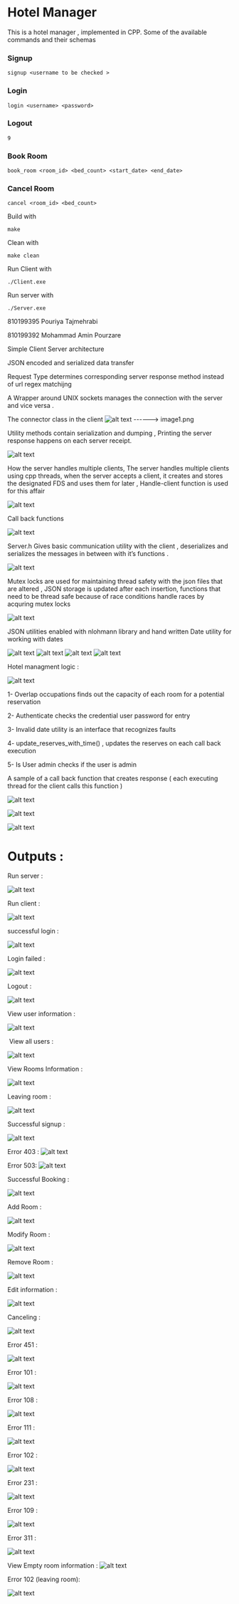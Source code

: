 Hotel Manager
===========================
This is a hotel manager , implemented in CPP. 
Some of the available commands and their schemas
### Signup 
```
signup <username to be checked >
```

### Login
```
login <username> <password>
```
### Logout 
```
9
```
### Book Room  
```
book_room <room_id> <bed_count> <start_date> <end_date>
```
### Cancel Room
```
cancel <room_id> <bed_count>
```
Build  with 
```
make
```

Clean with 
```
make clean
```
Run Client with 
```
./Client.exe
```
Run server with 
```
./Server.exe
```

810199395 Pouriya Tajmehrabi

810199392 Mohammad Amin Pourzare

Simple Client Server architecture

JSON encoded and serialized data transfer

Request Type determines corresponding server response method instead of url regex matchijng 

A Wrapper around UNIX sockets manages the connection with the server and vice versa .


The connector class in the client 
![alt text](https://github.com/SyntheticDemon/CN_CHomeworks_1/blob/main/docs/images/image1.png)
------>  image1.png


Utility methods contain serialization and dumping ,
Printing the server response happens on each server receipt.


![alt text](https://github.com/SyntheticDemon/CN_CHomeworks_1/blob/main/docs/images/image2.png)




How the server handles multiple clients,
The server handles multiple clients using cpp threads, when the server accepts a client, it creates and stores the designated FDS and uses them for later , 
Handle-client function is used for this affair


![alt text](https://github.com/SyntheticDemon/CN_CHomeworks_1/blob/main/docs/images/image3.png)


Call back functions 



![alt text](https://github.com/SyntheticDemon/CN_CHomeworks_1/blob/main/docs/images/image4.png)



Server.h 
Gives basic communication utility with the client , deserializes and serializes the messages in between with it’s functions .



![alt text](https://github.com/SyntheticDemon/CN_CHomeworks_1/blob/main/docs/images/image5.png)





Mutex locks are used for maintaining thread safety with the json files that are altered 
,
JSON storage is updated after each insertion, functions that need to be thread safe because of race conditions handle races by acquring mutex locks 


![alt text](https://github.com/SyntheticDemon/CN_CHomeworks_1/blob/main/docs/images/image6.png)





JSON utilities enabled with nlohmann library and  hand written Date utility for working with dates


![alt text](https://github.com/SyntheticDemon/CN_CHomeworks_1/blob/main/docs/images/image7.png)
![alt text](https://github.com/SyntheticDemon/CN_CHomeworks_1/blob/main/docs/images/image8.png)
![alt text](https://github.com/SyntheticDemon/CN_CHomeworks_1/blob/main/docs/images/image9.png)
![alt text](https://github.com/SyntheticDemon/CN_CHomeworks_1/blob/main/docs/images/image10.png)



Hotel managment logic :


![alt text](https://github.com/SyntheticDemon/CN_CHomeworks_1/blob/main/docs/images/image11.png)


1- Overlap occupations finds out the capacity of each room for a potential reservation

2- Authenticate checks the credential user password for entry 

3- Invalid date utility is an interface  that recognizes faults 

4- update_reserves_with_time() , updates the reserves on each call back execution

5- Is User admin checks if the user is admin 




A sample of a call back function that creates response ( each executing thread for the client calls this function )


![alt text](https://github.com/SyntheticDemon/CN_CHomeworks_1/blob/main/docs/images/image12.png)


![alt text](https://github.com/SyntheticDemon/CN_CHomeworks_1/blob/main/docs/images/image13.png)


![alt text](https://github.com/SyntheticDemon/CN_CHomeworks_1/blob/main/docs/images/image14.png)




Outputs :
=======================================

Run server :

![alt text](https://github.com/SyntheticDemon/CN_CHomeworks_1/blob/main/docs/images/image15.png)




Run client : 

![alt text](https://github.com/SyntheticDemon/CN_CHomeworks_1/blob/main/docs/images/image16.png)



successful login :

![alt text](https://github.com/SyntheticDemon/CN_CHomeworks_1/blob/main/docs/images/image17.png)





Login failed :

![alt text](https://github.com/SyntheticDemon/CN_CHomeworks_1/blob/main/docs/images/image18.png)





Logout : 

![alt text](https://github.com/SyntheticDemon/CN_CHomeworks_1/blob/main/docs/images/image19.png)





View‬‬ ‫‪user‬‬ ‫‪information :

![alt text](https://github.com/SyntheticDemon/CN_CHomeworks_1/blob/main/docs/images/image20.png)




‫‪‬‬ 
View‬‬ ‫‪all‬‬ ‫‪users :

![alt text](https://github.com/SyntheticDemon/CN_CHomeworks_1/blob/main/docs/images/image21.png)





View‬‬ ‫‪Rooms‬‬ ‫‪Information :

![alt text](https://github.com/SyntheticDemon/CN_CHomeworks_1/blob/main/docs/images/image22.png)





Leaving‬‬ ‫‪room :

![alt text](https://github.com/SyntheticDemon/CN_CHomeworks_1/blob/main/docs/images/image23.png)





Successful signup : 

![alt text](https://github.com/SyntheticDemon/CN_CHomeworks_1/blob/main/docs/images/image24.png)





Error 403 : 
![alt text](https://github.com/SyntheticDemon/CN_CHomeworks_1/blob/main/docs/images/image25.png)





Error 503: 
![alt text](https://github.com/SyntheticDemon/CN_CHomeworks_1/blob/main/docs/images/image26.png)





Successful ‫‪Booking‬‬ :

![alt text](https://github.com/SyntheticDemon/CN_CHomeworks_1/blob/main/docs/images/image27.png)





Add Room : 

![alt text](https://github.com/SyntheticDemon/CN_CHomeworks_1/blob/main/docs/images/image28.png)





Modify Room : 

![alt text](https://github.com/SyntheticDemon/CN_CHomeworks_1/blob/main/docs/images/image29.png)





Remove Room : 

![alt text](https://github.com/SyntheticDemon/CN_CHomeworks_1/blob/main/docs/images/image30.png)





Edit‬‬ ‫‪information :

![alt text](https://github.com/SyntheticDemon/CN_CHomeworks_1/blob/main/docs/images/image31.png)





Canceling :

![alt text](https://github.com/SyntheticDemon/CN_CHomeworks_1/blob/main/docs/images/image32.png)





Error 451 : 

![alt text](https://github.com/SyntheticDemon/CN_CHomeworks_1/blob/main/docs/images/image33.png)





Error 101 : 

![alt text](https://github.com/SyntheticDemon/CN_CHomeworks_1/blob/main/docs/images/image34.png)




Error 108 : 

![alt text](https://github.com/SyntheticDemon/CN_CHomeworks_1/blob/main/docs/images/image35.png)




Error 111 : 

![alt text](https://github.com/SyntheticDemon/CN_CHomeworks_1/blob/main/docs/images/image36.png)





Error 102 : 

![alt text](https://github.com/SyntheticDemon/CN_CHomeworks_1/blob/main/docs/images/image37.png)





Error 231 : 

![alt text](https://github.com/SyntheticDemon/CN_CHomeworks_1/blob/main/docs/images/image38.png)





Error 109 : 

![alt text](https://github.com/SyntheticDemon/CN_CHomeworks_1/blob/main/docs/images/image39.png)





Error 311 : 

![alt text](https://github.com/SyntheticDemon/CN_CHomeworks_1/blob/main/docs/images/image40.png)





View Empty room information : 
![alt text](https://github.com/SyntheticDemon/CN_CHomeworks_1/blob/main/docs/images/image41.png)



Error 102 (leaving room): 

![alt text](https://github.com/SyntheticDemon/CN_CHomeworks_1/blob/main/docs/images/image42.png)

























